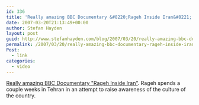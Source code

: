```yaml
---
id: 336
title: 'Really amazing BBC Documentary &#8220;Rageh Inside Iran&#8221;'
date: 2007-03-20T21:13:49+00:00
author: Stefan Hayden
layout: post
guid: http://www.stefanhayden.com/blog/2007/03/20/really-amazing-bbc-documentary-rageh-inside-iran/
permalink: /2007/03/20/really-amazing-bbc-documentary-rageh-inside-iran/
Post:
  - link
categories:
  - video
---
```

<p><a href="http://video.google.com/videoplay?docid=4679426685869498072">Really amazing BBC Documentary "Rageh Inside Iran"</a>. Rageh spends a couple weeks in Tehran in an attempt to raise awareness of the culture of the country.
</p>
